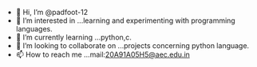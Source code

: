 - 👋 Hi, I’m @padfoot-12
- 👀 I’m interested in ...learning and experimenting with programming languages.
- 🌱 I’m currently learning ...python,c.
- 💞️ I’m looking to collaborate on ...projects concerning python language.
- 📫 How to reach me ...mail:20A91A05H5@aec.edu.in

<!---
padfoot-12/padfoot-12 is a ✨ special ✨ repository because its `README.md` (this file) appears on your GitHub profile.
You can click the Preview link to take a look at your changes.
--->
